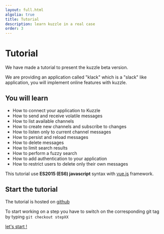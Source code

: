 ```yaml
---
layout: full.html
algolia: true
title: Tutorial
description: learn kuzzle in a real case
order: 3
---
```


# Tutorial

We have made a tutorial to present the kuzzle beta version.

We are providing an application called "klack" which is a "slack" like application,
you will implement online features with kuzzle.

## You will learn

- How to connect your application to Kuzzle
- How to send and receive volatile messages
- How to list available channels
- How to create new channels and subscribe to changes
- How to listen only to current channel messages
- How to persist and reload messages
- How to delete messages
- How to limit search results
- How to perform a fuzzy search
- How to add authentication to your application
- How to restrict users to delete only their own messages

<aside class="notice">
This tutorial use <strong>ES2015 (ES6) javascript</strong> syntax with <a href="https://vuejs.org/">vue.js</a> framework.
</aside>

## Start the tutorial

The tutorial is hosted on [github](https://github.com/kuzzleio/kuzzle-challenge-klack)

To start working on a step you have to switch on the corresponding git tag by typing `git checkout stepXX`

[let's start !](https://github.com/kuzzleio/kuzzle-challenge-klack)
